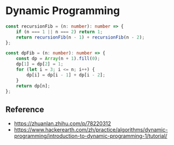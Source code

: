 # Dynamic Programming

```ts
const recursionFib = (n: number): number => {
	if (n === 1 || n === 2) return 1;
	return recursionFib(n - 1) + recursionFib(n - 2);
};

const dpFib = (n: number): number => {
	const dp = Array(n + 1).fill(0);
	dp[1] = dp[2] = 1;
	for (let i = 3; i <= n; i++) {
		dp[i] = dp[i - 1] + dp[i - 2];
	}
	return dp[n];
};
```

## Reference

- <https://zhuanlan.zhihu.com/p/78220312>
- <https://www.hackerearth.com/zh/practice/algorithms/dynamic-programming/introduction-to-dynamic-programming-1/tutorial/>

